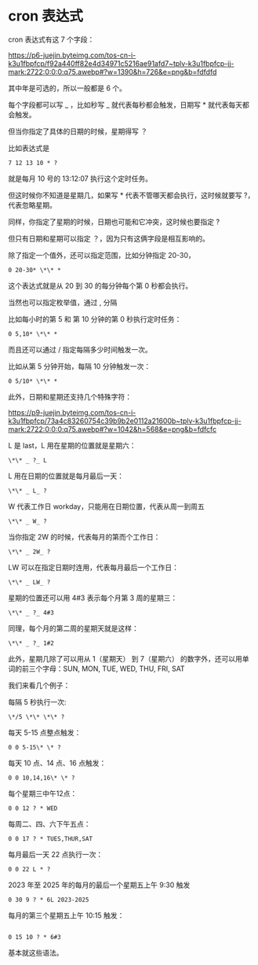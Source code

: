 # cron 表达式

cron 表达式有这 7 个字段：

https://p6-juejin.byteimg.com/tos-cn-i-k3u1fbpfcp/f92a440ff82e4d34971c5216ae91afd7~tplv-k3u1fbpfcp-jj-mark:2722:0:0:0:q75.awebp#?w=1390&h=726&e=png&b=fdfdfd

其中年是可选的，所以一般都是 6 个。

每个字段都可以写 _ ，比如秒写 _ 就代表每秒都会触发，日期写 \* 就代表每天都会触发。

但当你指定了具体的日期的时候，星期得写 ？

比如表达式是

```
7 12 13 10 * ?
```

就是每月 10 号的 13:12:07 执行这个定时任务。

但这时候你不知道是星期几，如果写 \* 代表不管哪天都会执行，这时候就要写 ?，代表忽略星期。

同样，你指定了星期的时候，日期也可能和它冲突，这时候也要指定 ?

但只有日期和星期可以指定 ？，因为只有这俩字段是相互影响的。

除了指定一个值外，还可以指定范围，比如分钟指定 20-30，

```
0 20-30* \*\* *
```

这个表达式就是从 20 到 30 的每分钟每个第 0 秒都会执行。

当然也可以指定枚举值，通过 , 分隔

比如每小时的第 5 和 第 10 分钟的第 0 秒执行定时任务：

```
0 5,10* \*\* *
```

而且还可以通过 / 指定每隔多少时间触发一次。

比如从第 5 分钟开始，每隔 10 分钟触发一次：

```
0 5/10* \*\* *
```

此外，日期和星期还支持几个特殊字符：

https://p9-juejin.byteimg.com/tos-cn-i-k3u1fbpfcp/73a4c83260754c39b9b2e0112a21600b~tplv-k3u1fbpfcp-jj-mark:2722:0:0:0:q75.awebp#?w=1042&h=568&e=png&b=fdfcfc

L 是 last，L 用在星期的位置就是星期六：

```
\*\* _ ?_ L
```

L 用在日期的位置就是每月最后一天：

```
\*\* _ L_ ?
```

W 代表工作日 workday，只能用在日期位置，代表从周一到周五

```
\*\* _ W_ ?
```

当你指定 2W 的时候，代表每月的第而个工作日：

```
\*\* _ 2W_ ?
```

LW 可以在指定日期时连用，代表每月最后一个工作日：

```
\*\* _ LW_ ?
```

星期的位置还可以用 4#3 表示每个月第 3 周的星期三：

```
\*\* _ ?_ 4#3
```

同理，每个月的第二周的星期天就是这样：

```
\*\* _ ?_ 1#2
```

此外，星期几除了可以用从 1（星期天） 到 7（星期六） 的数字外，还可以用单词的前三个字母：SUN, MON, TUE, WED, THU, FRI, SAT

我们来看几个例子：

每隔 5 秒执行一次:

```
\*/5 \*\* \*\* ?
```

每天 5-15 点整点触发：

```
0 0 5-15\* \* ?
```

每天 10 点、14 点、16 点触发：

```
0 0 10,14,16\* \* ?
```

每个星期三中午12点：

```
0 0 12 ? * WED
```

每周二、四、六下午五点：

```
0 0 17 ? * TUES,THUR,SAT
```

每月最后一天 22 点执行一次：

```
0 0 22 L * ?
```

2023 年至 2025 年的每月的最后一个星期五上午 9:30 触发

```
0 30 9 ? * 6L 2023-2025
```

每月的第三个星期五上午 10:15 触发：

```

0 15 10 ? * 6#3
```

基本就这些语法。
